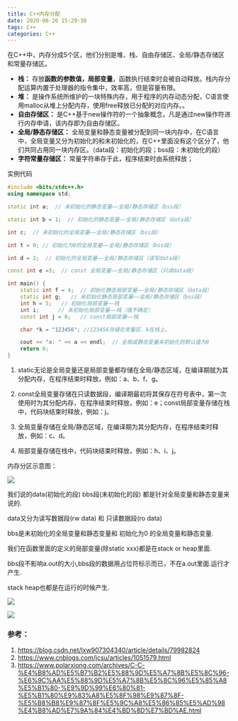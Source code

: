 ```yaml
---
title: C++内存分配
date: 2020-06-26 15:29:38
tags: C++
categories: C++
---
```

在C++中，内存分成5个区，他们分别是堆、栈、自由存储区、全局/静态存储区和常量存储区。
　　
- **栈：** 存放**函数的参数值，局部变量**，函数执行结束时会被自动释放。栈内存分配运算内置于处理器的指令集中，效率高，但是容量有限。
- **堆：** 是操作系统所维护的一块特殊内存，用于程序的内存动态分配，C语言使用malloc从堆上分配内存，使用free释放已分配的对应内存。。
- **自由存储区：** 是C++基于new操作符的一个抽象概念，凡是通过new操作符进行内存申请，该内存即为自由存储区。
- **全局/静态存储区：** 全局变量和静态变量被分配到同一块内存中，在C语言中，全局变量又分为初始化的和未初始化的，在C++里面没有这个区分了，他们共同占用同一块内存区。（data段：初始化的段；bss段：未初始化的段）
- **字符常量存储区：** 常量字符串存于此，程序结束时由系统释放；
<!--more-->

实例代码

```c++
#include <bits/stdc++.h>
using namespace std;

static int a;  // 未初始化的静态变量——全局/静态存储区（bss段）

static int b = 1;  // 初始化的静态变量——全局/静态存储区（data段）

int c;  // 未初始化的全局变量——全局/静态存储区（bss段）

int t = 0; // 初始化为0的全局变量——全局/静态存储区（bss段）

int d = 2;  // 初始化的全局变量——全局/静态存储区（读写data段）

const int e =3;  // const 全局变量——全局/静态存储区（只读data段）

int main() {
    static int f = 4;  // 初始化静态局部变量——全局/静态存储区（data段）
    static int g;   // 未初始化静态局部变量——全局/静态存储区（bss段）
    int h = 5;   // 初始化局部变量——栈
    int i;      // 未初始化局部变量——栈（值不确定）
    const int j = 6;   // const局部变量——栈

    char *k = "123456"; //123456存储在常量区，k在栈上。

    cout << "a: " << a << endl;  // 全局或静态变量未初始化则默认值为0
    return 0;
}
```

1. static无论是全局变量还是局部变量都存储在全局/静态区域，在编译期就为其分配内存，在程序结束时释放，例如：a、b、f、g。

2. const全局变量存储在只读数据段，编译期最初将其保存在符号表中，第一次使用时为其分配内存，在程序结束时释放，例如：e；const局部变量存储在栈中，代码块结束时释放，例如：j。

3. 全局变量存储在全局/静态区域，在编译期为其分配内存，在程序结束时释放，例如：c、d。

4. 局部变量存储在栈中，代码块结束时释放，例如：h、i、j。

内存分区示意图：

![](3.png)


我们说的data(初始化的段)   bbs段(未初始化的段) 都是针对全局变量和静态变量来说的.

data又分为读写数据段(rw data) 和 只读数据段(ro data)

bbs是未初始化的全局变量和静态变量和 初始化为0 的全局变量和静态变量.

我们在函数里面的定义的局部变量(除static xxx)都是在stack or  heap里面.  

bbs段不影响a.out的大小,bbs段的数据用占位符标示而已，不在a.out里面.运行才产生.

stack heap也都是在运行的时候产生.

![](1.jpg)

![](2.jpg)

### 参考：
1. https://blog.csdn.net/lxw907304340/article/details/79982824
2. https://www.cnblogs.com/jcsu/articles/1051579.html
3. https://www.polarxiong.com/archives/C-C-%E4%B8%AD%E5%B7%B2%E5%88%9D%E5%A7%8B%E5%8C%96-%E6%9C%AA%E5%88%9D%E5%A7%8B%E5%8C%96%E5%85%A8%E5%B1%80-%E9%9D%99%E6%80%81-%E5%B1%80%E9%83%A8%E5%8F%98%E9%87%8F-%E5%B8%B8%E9%87%8F%E5%9C%A8%E5%86%85%E5%AD%98%E4%B8%AD%E7%9A%84%E4%BD%8D%E7%BD%AE.html
